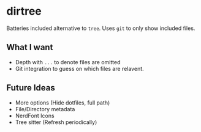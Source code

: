 # dirtree

Batteries included alternative to `tree`. Uses `git` to only show included files.

## What I want
- Depth with `...` to denote files are omitted
- Git integration to guess on which files are relavent.


## Future Ideas
- More options (Hide dotfiles, full path)
- File/Directory metadata
- NerdFont Icons
- Tree sitter (Refresh periodically)
